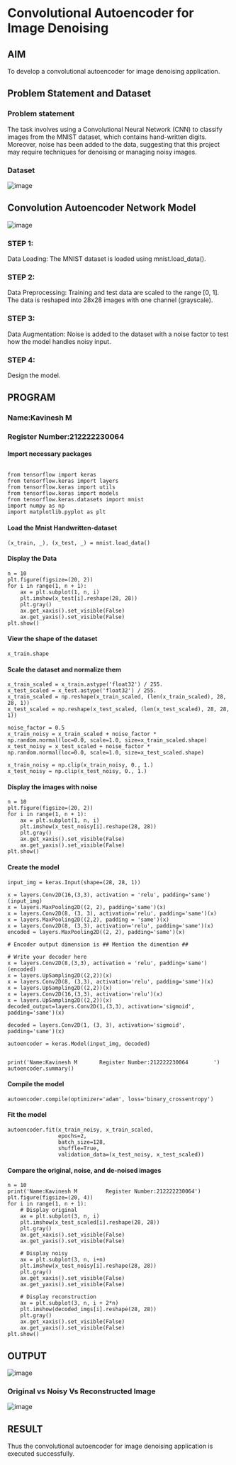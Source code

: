 # Convolutional Autoencoder for Image Denoising

## AIM

To develop a convolutional autoencoder for image denoising application.

## Problem Statement and Dataset
### Problem statement

The task involves using a Convolutional Neural Network (CNN) to classify images from the MNIST dataset, which contains hand-written digits. Moreover, noise has been added to the data, suggesting that this project may require techniques for denoising or managing noisy images.

### Dataset
![image](https://github.com/user-attachments/assets/197641e6-b6de-400a-b9ea-923effd18c95)


## Convolution Autoencoder Network Model
![image](https://github.com/user-attachments/assets/87de00e3-f647-4fda-989d-5185addcab11)


### STEP 1:
Data Loading: The MNIST dataset is loaded using mnist.load_data().
### STEP 2:
Data Preprocessing:
Training and test data are scaled to the range [0, 1].
The data is reshaped into 28x28 images with one channel (grayscale).
### STEP 3:
Data Augmentation:
Noise is added to the dataset with a noise factor to test how the model handles noisy input.
### STEP 4:
Design the model.

## PROGRAM
### Name:Kavinesh M
### Register Number:212222230064

#### Import necessary packages
```

from tensorflow import keras
from tensorflow.keras import layers
from tensorflow.keras import utils
from tensorflow.keras import models
from tensorflow.keras.datasets import mnist
import numpy as np
import matplotlib.pyplot as plt
```

#### Load the Mnist Handwritten-dataset
```
(x_train, _), (x_test, _) = mnist.load_data()
```
#### Display the Data
```
n = 10
plt.figure(figsize=(20, 2))
for i in range(1, n + 1):
    ax = plt.subplot(1, n, i)
    plt.imshow(x_test[i].reshape(28, 28))
    plt.gray()
    ax.get_xaxis().set_visible(False)
    ax.get_yaxis().set_visible(False)
plt.show()
```
#### View the shape of the dataset
```
x_train.shape
```
#### Scale the dataset and normalize them
```
x_train_scaled = x_train.astype('float32') / 255.
x_test_scaled = x_test.astype('float32') / 255.
x_train_scaled = np.reshape(x_train_scaled, (len(x_train_scaled), 28, 28, 1))
x_test_scaled = np.reshape(x_test_scaled, (len(x_test_scaled), 28, 28, 1))

noise_factor = 0.5
x_train_noisy = x_train_scaled + noise_factor * np.random.normal(loc=0.0, scale=1.0, size=x_train_scaled.shape) 
x_test_noisy = x_test_scaled + noise_factor * np.random.normal(loc=0.0, scale=1.0, size=x_test_scaled.shape) 

x_train_noisy = np.clip(x_train_noisy, 0., 1.)
x_test_noisy = np.clip(x_test_noisy, 0., 1.)
```

#### Display the images with noise
```
n = 10
plt.figure(figsize=(20, 2))
for i in range(1, n + 1):
    ax = plt.subplot(1, n, i)
    plt.imshow(x_test_noisy[i].reshape(28, 28))
    plt.gray()
    ax.get_xaxis().set_visible(False)
    ax.get_yaxis().set_visible(False)
plt.show()
```

#### Create the model
```
input_img = keras.Input(shape=(28, 28, 1))

x = layers.Conv2D(16,(3,3), activation = 'relu', padding='same')(input_img)
x = layers.MaxPooling2D((2, 2), padding='same')(x)
x = layers.Conv2D(8, (3, 3), activation='relu', padding='same')(x)
x = layers.MaxPooling2D((2,2), padding = 'same')(x)
x = layers.Conv2D(8, (3,3), activation='relu', padding='same')(x)
encoded = layers.MaxPooling2D((2, 2), padding='same')(x)

# Encoder output dimension is ## Mention the dimention ##

# Write your decoder here
x = layers.Conv2D(8,(3,3), activation = 'relu', padding='same')(encoded)
x = layers.UpSampling2D((2,2))(x)
x = layers.Conv2D(8, (3,3), activation='relu', padding='same')(x)
x = layers.UpSampling2D((2,2))(x)
x = layers.Conv2D(16,(3,3), activation='relu')(x)
x = layers.UpSampling2D((2,2))(x)
decoded_output=layers.Conv2D(1,(3,3), activation='sigmoid', padding='same')(x)

decoded = layers.Conv2D(1, (3, 3), activation='sigmoid', padding='same')(x)

autoencoder = keras.Model(input_img, decoded)


print('Name:Kavinesh M       Register Number:212222230064        ')
autoencoder.summary()
```
#### Compile the model
```
autoencoder.compile(optimizer='adam', loss='binary_crossentropy')
```

#### Fit the model
```
autoencoder.fit(x_train_noisy, x_train_scaled,
                epochs=2,
                batch_size=128,
                shuffle=True,
                validation_data=(x_test_noisy, x_test_scaled))
```

#### Compare the original, noise, and de-noised images
```
n = 10
print('Name:Kavinesh M         Register Number:212222230064')
plt.figure(figsize=(20, 4))
for i in range(1, n + 1):
    # Display original
    ax = plt.subplot(3, n, i)
    plt.imshow(x_test_scaled[i].reshape(28, 28))
    plt.gray()
    ax.get_xaxis().set_visible(False)
    ax.get_yaxis().set_visible(False)

    # Display noisy
    ax = plt.subplot(3, n, i+n)
    plt.imshow(x_test_noisy[i].reshape(28, 28))
    plt.gray()
    ax.get_xaxis().set_visible(False)
    ax.get_yaxis().set_visible(False)    

    # Display reconstruction
    ax = plt.subplot(3, n, i + 2*n)
    plt.imshow(decoded_imgs[i].reshape(28, 28))
    plt.gray()
    ax.get_xaxis().set_visible(False)
    ax.get_yaxis().set_visible(False)
plt.show()
```

## OUTPUT

![image](https://github.com/user-attachments/assets/49f2c4a2-7f42-47db-926c-4f088c47dba5)


### Original vs Noisy Vs Reconstructed Image
![image](https://github.com/user-attachments/assets/85ce59a9-afa1-4670-8e28-55c8ecbfa2b0)


## RESULT
Thus the convolutional autoencoder for image denoising application is executed successfully.
